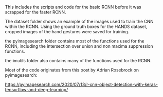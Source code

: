 This includes the scripts and code for the basic RCNN before it was scrapped for 
the faster RCNN.

The dataset folder shows an example of the images used to train the CNN within
the RCNN. Using the ground truth boxes for the HANDS dataset, cropped images of
the hand gestures were saved for training. 

the pyimagesearch folder contains most of the functions used for the RCNN, including
the intersection over union and non maxima suppression functions.

the imutils folder also contains many of the functions used for the RCNN.



Most of the code originates from this post by Adrian Rosebrock on pyimagesearch:

https://pyimagesearch.com/2020/07/13/r-cnn-object-detection-with-keras-tensorflow-and-deep-learning/